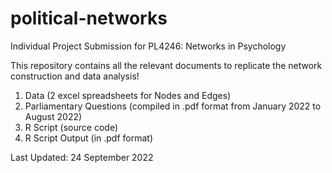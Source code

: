 # political-networks

Individual Project Submission for PL4246: Networks in Psychology

This repository contains all the relevant documents to replicate the network construction and data analysis!

1. Data (2 excel spreadsheets for Nodes and Edges)
2. Parliamentary Questions (compiled in .pdf format from January 2022 to August 2022)
3. R Script (source code)
4. R Script Output (in .pdf format)

Last Updated: 24 September 2022

